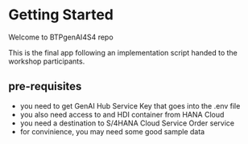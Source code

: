 # Getting Started

Welcome to BTPgenAI4S4 repo

This is the final app following an implementation script handed to the workshop participants.

## pre-requisites 

- you need to get GenAI Hub Service Key that goes into the .env file
- you also need access to and HDI container from HANA Cloud  
- you need a destination to S/4HANA Cloud Service Order service
- for convinience, you may need some good sample data

   